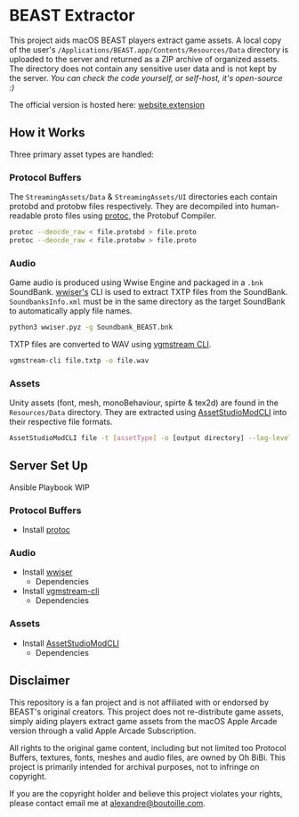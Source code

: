 # BEAST Extractor

This project aids macOS BEAST players extract game assets. A local copy of the user's `/Applications/BEAST.app/Contents/Resources/Data` directory is uploaded to the server and returned as a ZIP archive of organized assets. The directory does not contain any sensitive user data and is not kept by the server. _You can check the code yourself, or self-host, it's open-source :)_

The official version is hosted here: [website.extension](https://website)

## How it Works

Three primary asset types are handled:

### Protocol Buffers

The `StreamingAssets/Data` & `StreamingAssets/UI` directories each contain protobd and protobw files respectively. They are decompiled into human-readable proto files using [protoc](https://github.com/protocolbuffers/protobuf), the Protobuf Compiler.

```sh
protoc --deocde_raw < file.protobd > file.proto
protoc --deocde_raw < file.protobw > file.proto
```

### Audio

Game audio is produced using Wwise Engine and packaged in a `.bnk` SoundBank. [wwiser's](https://github.com/bnnm/wwiser) CLI is used to extract TXTP files from the SoundBank. `SoundbanksInfo.xml` must be in the same directory as the target SoundBank to automatically apply file names.

```sh
python3 wwiser.pyz -g Soundbank_BEAST.bnk
```

TXTP files are converted to WAV using [vgmstream CLI](https://github.com/vgmstream/vgmstream/blob/master/doc/USAGE.md#testexevgmstream-cli-command-line-decoder).

```sh
vgmstream-cli file.txtp -o file.wav
```

### Assets

Unity assets (font, mesh, monoBehaviour, spirte & tex2d) are found in the `Resources/Data` directory. They are extracted using [AssetStudioModCLI](https://github.com/aelurum/AssetStudio/tree/AssetStudioMod/AssetStudioCLI) into their respective file formats.

```sh
AssetStudioModCLI file -t [assetType] -o [output directory] --log-level error
```

## Server Set Up

Ansible Playbook WIP

### Protocol Buffers

- Install [protoc](https://github.com/protocolbuffers/protobuf/releases)

### Audio

- Install [wwiser](https://github.com/bnnm/wwiser)
  - Dependencies
- Install [vgmstream-cli](https://github.com/vgmstream/vgmstream?tab=readme-ov-file#getting-vgmstream)
  - Dependencies

### Assets

- Install [AssetStudioModCLI](https://github.com/aelurum/AssetStudio/releases)
  - Dependencies

## Disclaimer

This repository is a fan project and is not affiliated with or endorsed by BEAST's original creators. This project does not re-distribute game assets, simply aiding players extract game assets from the macOS Apple Arcade version through a valid Apple Arcade Subscription.

All rights to the original game content, including but not limited too Protocol Buffers, textures, fonts, meshes and audio files, are owned by Oh BiBi. This project is primarily intended for archival purposes, not to infringe on copyright.

If you are the copyright holder and believe this project violates your rights, please contact email me at [alexandre@boutoille.com](mailto:alexandre@boutoille.com).
